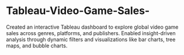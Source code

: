 # Tableau-Video-Game-Sales-
Created an interactive Tableau dashboard to explore global video game sales across genres, platforms, and publishers. Enabled insight-driven analysis through dynamic filters and visualizations like bar charts, tree maps, and bubble charts.
